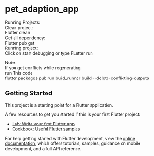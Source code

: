 # pet_adaption_app
Running Projects:<br>
Clean project:<br> Flutter clean<br>
Get all dependency:<br>Flutter pub get<br>
Running project:<br>
Click on start debugging or type FLutter run<br>


Note:<br>
If you get conflicts while regenerating <br>
run This code<br>
flutter packages pub run build_runner build --delete-conflicting-outputs






## Getting Started

This project is a starting point for a Flutter application.

A few resources to get you started if this is your first Flutter project:

- [Lab: Write your first Flutter app](https://docs.flutter.dev/get-started/codelab)
- [Cookbook: Useful Flutter samples](https://docs.flutter.dev/cookbook)

For help getting started with Flutter development, view the
[online documentation](https://docs.flutter.dev/), which offers tutorials,
samples, guidance on mobile development, and a full API reference.
